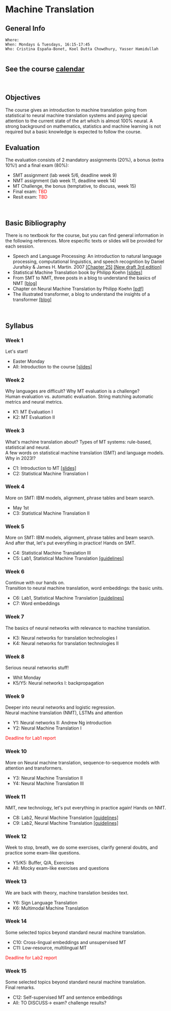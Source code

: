 # Machine Translation
## General Info
```
Where: 
When: Mondays & Tuesdays, 16:15-17:45
Who: Cristina España-Bonet, Koel Dutta Chowdhury, Yasser Hamidullah
     
```

## See the course [calendar](../calendars/calendarMT.md)
<br>

## Objectives

The course gives an introduction to machine translation going from statistical to neural machine translation systems and paying special attention to the current state of the art which is almost 100% neural. A strong background on mathematics, statistics and machine learning is not required but a basic knowledge is expected to follow the course.
<br>


## Evaluation

The evaluation consists of 2 mandatory assignments (20%), a bonus (extra 10%!) and a final exam (80%):
* SMT assignment (lab week 5/6, deadline week 9)
* NMT assignment (lab week 11, deadline week 14)
* MT Challenge, the bonus (temptative, to discuss, week 15)
* Final exam: <span style="color:red"> TBD </span> 
* Resit exam: <span style="color:red"> TBD </span>
<br>


## Basic Bibliography

There is no textbook for the course, but you can find general information in the following references. More especific texts or slides will be provided for each session.

* Speech and Language Processing: An introduction to natural language processing, computational linguistics,
and speech recognition by Daniel Jurafsky & James H. Martin. 2007 [[Chapter 25]](.//slides2018/biblio/JurafskyMartinChap25Draft.pdf) [[New draft 3rd edition]](https://web.stanford.edu/~jurafsky/slp3/)
* Statistical Machine Translation book by Philipp Koehn [[slides]](http://www.statmt.org/book/)
* From SMT to NMT, three posts in a blog to understand the basics of NMT [[blog]](https://devblogs.nvidia.com/introduction-neural-machine-translation-with-gpus/)
* Chapter on Neural Machine Translation by Philipp Koehn [[pdf]](https://arxiv.org/pdf/1709.07809.pdf)
* The illustrated transformer, a blog to understand the insights of a transformer [[blog]](https://jalammar.github.io/illustrated-transformer/)
<br>

## Syllabus

### Week 1

Let's start! 

* Easter Monday
* All: Introduction to the course [[slides]](.//slides2023/lectures/) 

### Week 2

Why languages are difficult? Why MT evaluation is a challenge? <br>
Human evaluation vs. automatic evaluation. String matching automatic metrics and neural metrics. 

* K1: MT Evaluation I 
* K2: MT Evaluation II
 

### Week 3 

What's machine translation about? Types of MT systems: rule-based, statistical and neural. <br>
A few words on statistical machine translation (SMT) and language models. Why in 2023!? 

* C1: Introduction to MT [[slides]](.//slides2023/lectures/) 
* C2: Statistical Machine Translation I

### Week 4

More on SMT: IBM models, alignment, phrase tables and beam search.

* May 1st
* C3: Statistical Machine Translation II

### Week 5

More on SMT: IBM models, alignment, phrase tables and beam search. <br>
And after that, let's put everything in practice! Hands on SMT.

* C4: Statistical Machine Translation III
* C5: Lab1, Statistical Machine Translation [[guidelines]](.//slides2023/lectures/) 

### Week 6

Continue with our hands on. <br>
Transition to neural machine translation, word embeddings: the basic units.

* C6: Lab1, Statistical Machine Translation [[guidelines]](.//slides2023/lectures/) 
* C7: Word embeddings


### Week 7
 
The basics of neural networks with relevance to machine translation. 

* K3: Neural networks for translation technologies I
* K4: Neural networks for translation technologies II


### Week 8

Serious neural networks stuff! 

* Whit Monday
* K5/Y5: Neural networks I: backpropagation

### Week 9

Deeper into neural networks and logistic regression. <br>
Neural machine translation (NMT), LSTMs and attention <br>

* Y1: Neural networks II: Andrew Ng introduction
* Y2: Neural Machine Translation I

<span style="color:red">Deadline for Lab1 report</span>

### Week 10

More on Neural machine translation, sequence-to-sequence models with attention and transformers.

* Y3: Neural Machine Translation II
* Y4: Neural Machine Translation III


### Week 11

NMT, new technology, let's put everything in practice again! Hands on NMT.

* C8: Lab2, Neural Machine Translation [[guidelines]](.//slides2023/lectures/) 
* C9: Lab2, Neural Machine Translation [[guidelines]](.//slides2023/lectures/) 

### Week 12 

Week to stop, breath, we do some exercises, clarify general doubts, and practice some exam-like questions.

* Y5/K5: Buffer, Q/A, Exercises
* All: Mocky exam-like exercises and questions

### Week 13

We are back with theory, machine translation besides text. 

* Y6: Sign Language Translation
* K6: Multimodal Machine Translation

### Week 14

Some selected topics beyond standard neural machine translation. 

* C10: Cross-lingual embeddings and unsupervised MT
* C11: Low-resource, multilingual MT

<span style="color:red">Deadline for Lab2 report</span>

### Week 15

Some selected topics beyond standard neural machine translation. <br>
Final remarks.

* C12: Self-supervised MT and sentence embeddings
* All: TO DISCUSS-> exam? challenge results?


